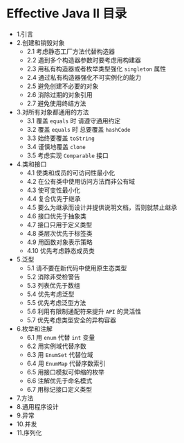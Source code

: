 
# Effective Java II 目录
-  1.引言
-  2.创建和销毁对象
    - 2.1 考虑静态工厂方法代替构造器
    - 2.2 遇到多个构造器参数时要考虑用构建器
    - 2.3 用私有构造器或者枚举类型强化 `singleton` 属性
    - 2.4 通过私有构造器强化不可实例化的能力
    - 2.5 避免创建不必要的对象
    - 2.6 消除过期的对象引用
    - 2.7 避免使用终结方法
-  3.对所有对象都通用的方法
    - 3.1 覆盖 `equals` 时 请遵守通用约定
    - 3.2 覆盖 `equals` 时 总要覆盖 `hashCode`
    - 3.3 始终要覆盖 `toString`
    - 3.4 谨慎地覆盖 `clone`
    - 3.5 考虑实现 `Comparable` 接口
-  4.类和接口
    - 4.1 使类和成员的可访问性最小化
    - 4.2 在公有类中使用访问方法而非公有域
    - 4.3 使可变性最小化
    - 4.4 复合优先于继承
    - 4.5 要么为继承而设计并提供说明文档，否则就禁止继承
    - 4.6 接口优先于抽象类
    - 4.7 接口只用于定义类型
    - 4.8 类层次优先于标签类
    - 4.9 用函数对象表示策略
    - 4.10 优先考虑静态成员类
-  5.泛型
    - 5.1 请不要在新代码中使用原生态类型
    - 5.2 消除非受检警告
    - 5.3 列表优先于数组
    - 5.4 优先考虑泛型
    - 5.5 优先考虑泛型方法
    - 5.6 利用有限制通配符来提升 `API` 的灵活性
    - 5.7 优先考虑类型安全的异构容器
-  6.枚举和注解
    - 6.1 用 `enum` 代替 `int` 变量
    - 6.2 用实例域代替序数
    - 6.3 用 `EnumSet` 代替位域
    - 6.4 用 `EnumMap` 代替序数索引
    - 6.5 用接口模拟可伸缩的枚举
    - 6.6 注解优先于命名模式
    - 6.7 用标记接口定义类型
-  7.方法
-  8.通用程序设计
-  9.异常
-  10.并发
-  11.序列化